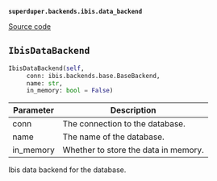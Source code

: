 **`superduper.backends.ibis.data_backend`** 

[Source code](https://github.com/superduper/superduper/blob/main/superduper/backends/ibis/data_backend.py)

## `IbisDataBackend` 

```python
IbisDataBackend(self,
     conn: ibis.backends.base.BaseBackend,
     name: str,
     in_memory: bool = False)
```
| Parameter | Description |
|-----------|-------------|
| conn | The connection to the database. |
| name | The name of the database. |
| in_memory | Whether to store the data in memory. |

Ibis data backend for the database.

